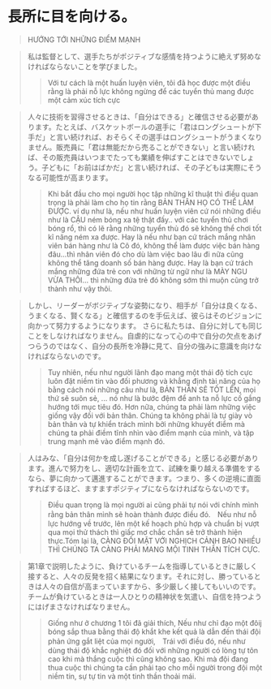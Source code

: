 # 長所に目を向ける。
>HƯỚNG TỚI NHỮNG ĐIỂM MẠNH

>私は監督として、選手たちがポジティブな感情を持つように絶えず努めなければならないことを学びました。
>>Với tư cách là một huấn luyện viên, tôi đã học được một điều rằng là phải nỗ lực không ngừng để các tuyển thủ mang được một cảm xúc tích cực

>人々に技術を習得させるときは、「自分はできる」と確信させる必要があります。たとえば、バスケットボールの選手に「君はロングシュートが下手だ」と言い続ければ、おそらくその選手はロングシュートがうまくなりません。販売員に「君は無能だから売ることができない」と言い続ければ、その販売員はいつまでたっても業績を伸ばすことはできないでしょう。子どもに「お前はばかだ」と言い続ければ、その子どもは実際にそうなる可能性が高まります。
>>Khi bắt đầu cho mọi người học tập những kĩ thuật thì điều quan trọng là phải làm cho họ tin rằng BẢN THÂN HỌ CÓ THỂ LÀM ĐƯỢC.
ví dụ như là, nếu như huấn luyện viên cứ nói những điều như là CẬU ném bóng xa tệ thật đấy.. với các tuyển thủ chơi bóng rổ, thì có lẽ rằng những tuyển thủ đó sẽ không thể chơi tốt kĩ năng ném xa được. Hay là nếu như bạn cứ trách mắng nhân viên bán hàng như là Cô đó, không thể làm được việc bán hàng đâu...thì nhân viên đó cho dù làm việc bao lâu đi nữa cũng không thể tăng doanh số bán hàng được. Hay là bạn cứ trách mắng những đứa trẻ con với những từ ngữ như là MÀY NGU VỪA THÔI... thì những đứa trẻ đó không sớm thì muộn cũng trở thành như vậy thôi.

>しかし、リーダーがボジティブな姿勢になり、相手が「自分は良くなる、うまくなる、賢くなる」と確信するのを手伝えば、彼らはそのビジョンに向かって努力するようになります。
さらに私たちは、自分に対しても同じことをしなければなりません。自虐的になって心の中で自分の欠点をあげつらうのではなく、自分の長所を冷静に見て、自分の強みに意識を向けなければならないのです。
>>Tuy nhiên, nếu như người lãnh đạo mang một thái độ tích cực luôn đặt niềm tin vào đối phương và khẳng định tài năng của họ bằng cách nói những câu như là, BẢN THÂN SẼ TỐT LÊN, mọi thứ sẽ suôn sẻ, ...
nó như là bước đệm để anh ta nỗ lực cố gắng hướng tới mục tiêu đó.
Hơn nữa, chúng ta phải làm những việc giống vậy đối với bản thân.
Chúng ta không phải là tự giày vò bản thân và tự khiển trách mình bởi những khuyết điểm mà chúng ta phải điềm tĩnh nhìn vào điểm mạnh của mình, và tập trung mạnh mẽ vào điểm mạnh đó.

>人はみな、「自分は何かを成し遂げることができる」と感じる必要があります。進んで努力をし、適切な計画を立て、試練を乗り越える準備をするなら、夢に向かって邁進することができます。つまり、多くの逆境に直面すればするほど、ますますポジティブにならなければならないのです。
>>Điều quan trọng là mọi người ai cũng phải tự nói với chính mình rằng bản thân mình sẽ hoàn thành được điều đó.　Nếu như nỗ lực hướng về trước, lên một kế hoạch phù hợp và chuẩn bị vượt qua mọi thử thách thì giấc mơ chắc chắn sẽ trở thành hiện thực.Tóm lại là, CÀNG ĐỐI MẶT VỚI NGHỊCH CẢNH BAO NHIỀU THÌ CHÚNG TA CÀNG PHẢI MANG MỘI TINH THẦN TÍCH CỰC.

>第1章で説明したように、負けているチームを指導しているときに厳しく接すると、人々の反発を招く結果になります。それに対し、勝っているときは人々の自信が高まっていますから、多少厳しく接してもいいのです。チームが負けているときは一人ひとりの精神状を気遣い、自信を持つようにはげまさなければなりません。
>>Giống như ở chương 1 tôi đã giải thích, Nếu như chỉ đạo một đôij bóng sắp thua bằng thái độ khắt khe kết quả là dẫn đến thái đội phản ứng gắt liệt của mọi người,　Trái với điều đó, nếu như dùng thái độ khắc nghiệt đó đối với những người có lòng tự tôn cao khi mà thắng cuộc thì cũng không sao. Khi mà đội đang thua cuộc thì chúng ta cần phải tạo cho mỗi người trong đội một niềm tin, sự tự tin và một tinh thần thoải mái.